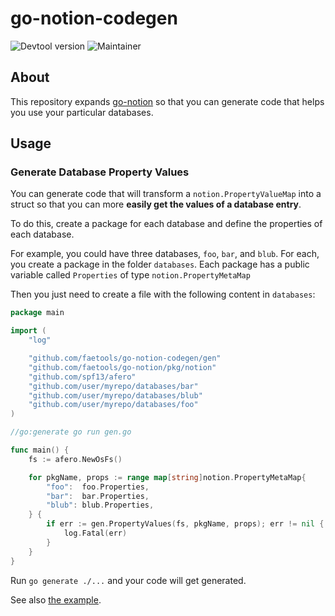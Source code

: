 # go-notion-codegen

![Devtool version](https://img.shields.io/badge/Devtool-0.0.18-brightgreen.svg)
![Maintainer](https://img.shields.io/badge/team-firestarters-blue)

## About

This repository expands [go-notion](https://github.com/faetools/go-notion) so that you can generate code that helps you use your particular databases.

## Usage

### Generate Database Property Values

You can generate code that will transform a `notion.PropertyValueMap` into a struct so that you can more **easily get the values of a database entry**.

To do this, create a package for each database and define the properties of each database.

For example, you could have three databases, `foo`, `bar`, and `blub`. For each, you create a package in the folder `databases`. Each package has a public variable called `Properties` of type `notion.PropertyMetaMap`

Then you just need to create a file with the following content in `databases`:

```go
package main

import (
	"log"

	"github.com/faetools/go-notion-codegen/gen"
	"github.com/faetools/go-notion/pkg/notion"
	"github.com/spf13/afero"
	"github.com/user/myrepo/databases/bar"
	"github.com/user/myrepo/databases/blub"
	"github.com/user/myrepo/databases/foo"
)

//go:generate go run gen.go

func main() {
	fs := afero.NewOsFs()

	for pkgName, props := range map[string]notion.PropertyMetaMap{
		"foo":  foo.Properties,
		"bar":  bar.Properties,
		"blub": blub.Properties,
	} {
		if err := gen.PropertyValues(fs, pkgName, props); err != nil {
			log.Fatal(err)
		}
	}
}
```

Run `go generate ./...` and your code will get generated.

See also [the example](example/databases/).
